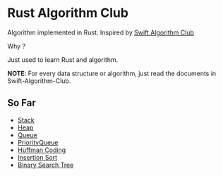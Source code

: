 # Rust Algorithm Club

Algorithm implemented in Rust. Inspired by [Swift Algorithm Club](https://github.com/raywenderlich/swift-algorithm-club)

Why ? 

Just used to learn Rust and algorithm.

**NOTE**: For every data structure or algorithm, just read the documents in Swift-Algorithm-Club.

## So Far

- [Stack](https://github.com/raywenderlich/swift-algorithm-club/blob/master/Stack/README.markdown)
- [Heap](https://github.com/raywenderlich/swift-algorithm-club/blob/master/Heap/README.markdown)
- [Queue](https://github.com/raywenderlich/swift-algorithm-club/blob/master/Queue/README.markdown)
- [PriorityQueue](https://github.com/raywenderlich/swift-algorithm-club/blob/master/Priority%20Queue/README.markdown)
- [Huffman Coding](https://github.com/raywenderlich/swift-algorithm-club/blob/master/Huffman%20Coding/README.markdown)
- [Insertion Sort](https://github.com/raywenderlich/swift-algorithm-club/blob/master/Insertion%20Sort/README.markdown)
- [Binary Search Tree](https://github.com/raywenderlich/swift-algorithm-club/blob/master/Binary%20Search%20Tree/README.markdown)

